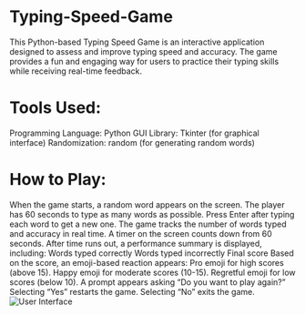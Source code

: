 # Typing-Speed-Game
This Python-based Typing Speed Game is an interactive application designed to assess and improve typing speed and accuracy. The game provides a fun and engaging way for users to practice their typing skills while receiving real-time feedback.
# Tools Used:
Programming Language: Python
GUI Library: Tkinter (for graphical interface)
Randomization: random (for generating random words)
# How to Play:
When the game starts, a random word appears on the screen.
The player has 60 seconds to type as many words as possible.
Press Enter after typing each word to get a new one.
The game tracks the number of words typed and accuracy in real time.
A timer on the screen counts down from 60 seconds.
After time runs out, a performance summary is displayed, including:
Words typed correctly
Words typed incorrectly
Final score
Based on the score, an emoji-based reaction appears:
Pro emoji for high scores (above 15).
Happy emoji for moderate scores (10-15).
Regretful emoji for low scores (below 10).
A prompt appears asking “Do you want to play again?”
Selecting “Yes” restarts the game.
Selecting “No” exits the game.
![User Interface](https://github.com/user-attachments/assets/f2f5136b-33b3-4477-b2dc-2a57d042dc3a)

